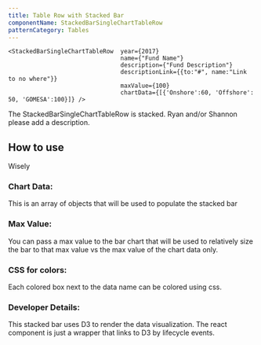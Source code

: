 ```yaml
---
title: Table Row with Stacked Bar
componentName: StackedBarSingleChartTableRow
patternCategory: Tables
---
```


```
<StackedBarSingleChartTableRow 	year={2017}
			            		name={"Fund Name"}
			            		description={"Fund Description"} 
			            		descriptionLink={{to:"#", name:"Link to no where"}}
			            		maxValue={100}
			            		chartData={[{'Onshore':60, 'Offshore': 50, 'GOMESA':100}]} />
```

The StackedBarSingleChartTableRow is stacked. Ryan and/or Shannon please add a description.

## How to use
Wisely

### Chart Data:
This is an array of objects that will be used to populate the stacked bar

### Max Value:
You can pass a max value to the bar chart that will be used to relatively size the bar to that max value vs the max value of the chart data only.

### CSS for colors:
Each colored box next to the data name can be colored using css.

### Developer Details:
This stacked bar uses D3 to render the data visualization. The react component is just a wrapper that links to D3 by lifecycle events. 